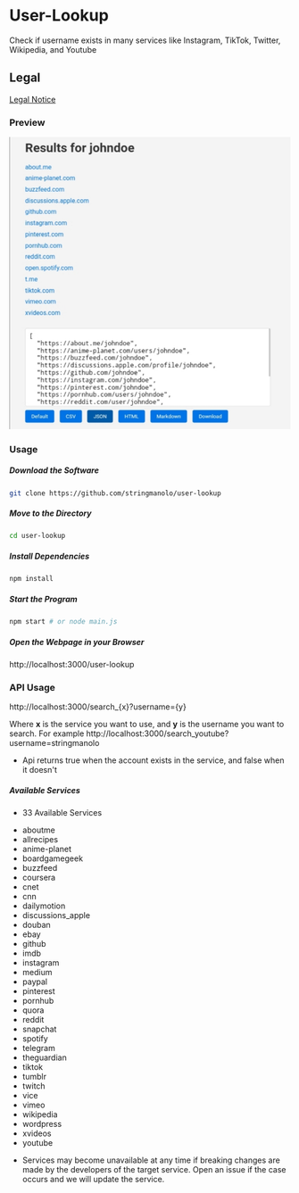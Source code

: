 # User-Lookup

Check if username exists in many services like Instagram, TikTok, Twitter, Wikipedia, and Youtube

## Legal
[Legal Notice](https://github.com/StringManolo/user-lookup/blob/main/LEGAL.md#disclaimer-notice)

### Preview
![Preview](https://raw.githubusercontent.com/StringManolo/user-lookup/378c42812db7c84d6c81394259fa9516d67f8b68/images/user_lookup_image_1.jpg)

### Usage

##### Download the Software
```bash
git clone https://github.com/stringmanolo/user-lookup
```

##### Move to the Directory
```bash
cd user-lookup
```

##### Install Dependencies
```bash
npm install
```

##### Start the Program
```bash
npm start # or node main.js
```

##### Open the Webpage in your Browser
http://localhost:3000/user-lookup


### API Usage
http://localhost:3000/search_{x}?username={y}

Where __x__ is the service you want to use, and __y__ is the username you want to search. For example http://localhost:3000/search_youtube?username=stringmanolo

* Api returns true when the account exists in the service, and false when it doesn't

##### Available Services

* 33 Available Services

- aboutme
- allrecipes
- anime-planet
- boardgamegeek
- buzzfeed
- coursera
- cnet
- cnn
- dailymotion
- discussions_apple
- douban
- ebay
- github
- imdb
- instagram
- medium
- paypal
- pinterest
- pornhub
- quora
- reddit
- snapchat
- spotify
- telegram
- theguardian
- tiktok
- tumblr
- twitch
- vice
- vimeo
- wikipedia
- wordpress
- xvideos
- youtube

* Services may become unavailable at any time if breaking changes are made by the developers of the target service. Open an issue if the case occurs and we will update the service. 
